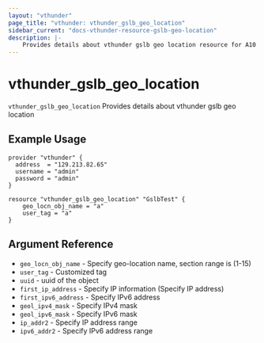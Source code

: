 ```yaml
---
layout: "vthunder"
page_title: "vthunder: vthunder_gslb_geo_location"
sidebar_current: "docs-vthunder-resource-gslb-geo-location"
description: |-
	Provides details about vthunder gslb geo location resource for A10
---
```


# vthunder\_gslb\_geo\_location

`vthunder_gslb_geo_location` Provides details about vthunder gslb geo location
## Example Usage


```hcl
provider "vthunder" {
  address  = "129.213.82.65"
  username = "admin"
  password = "admin"
}

resource "vthunder_gslb_geo_location" "GslbTest" {
	geo_locn_obj_name = "a"
	user_tag = "a" 
}
```

## Argument Reference

* `geo_locn_obj_name` - Specify geo-location name, section range is (1-15)
* `user_tag` - Customized tag
* `uuid` - uuid of the object
* `first_ip_address` - Specify IP information (Specify IP address)
* `first_ipv6_address` - Specify IPv6 address
* `geol_ipv4_mask` - Specify IPv4 mask
* `geol_ipv6_mask` - Specify IPv6 mask
* `ip_addr2` - Specify IP address range
* `ipv6_addr2` - Specify IPv6 address range

